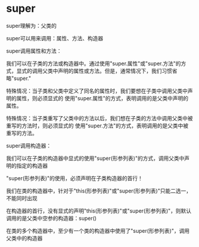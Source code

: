 # super

super理解为：父类的



super可以用来调用：属性、方法、构造器

super调用属性和方法：

我们可以在子类的方法或构造器中。通过使用"super.属性"或"super.方法"的方式，显式的调用父类中声明的属性或方法。但是，通常情况下，我们习惯省略"super."

特殊情况：当子类和父类中定义了同名的属性时，我们要想在子类中调用父类中声明的属性，则必须显式的
使用"super.属性"的方式，表明调用的是父类中声明的属性。

特殊情况：当子类重写了父类中的方法以后，我们想在子类的方法中调用父类中被重写的方法时，则必须显式的
使用"super.方法"的方式，表明调用的是父类中被重写的方法。



super调用构造器：

我们可以在子类的构造器中显式的使用"super(形参列表)"的方式，调用父类中声明的指定的构造器

"super(形参列表)"的使用，必须声明在子类构造器的首行！

我们在类的构造器中，针对于"this(形参列表)"或"super(形参列表)"只能二选一，不能同时出现

在构造器的首行，没有显式的声明"this(形参列表)"或"super(形参列表)"，则默认调用的是父类中空参的构造器：super()

在类的多个构造器中，至少有一个类的构造器中使用了"super(形参列表)"，调用父类中的构造器
